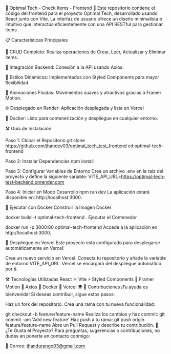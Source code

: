 🌟 Optimal Tech - Check Items - Frontend 🌟
Este repositorio contiene el código del frontend para el proyecto Optimal Tech, desarrollado usando React junto con Vite. La interfaz de usuario ofrece un diseño minimalista e intuitivo que interactúa eficientemente con una API RESTful para gestionar items.

📋 Características Principales

🚀 CRUD Completo: Realiza operaciones de Crear, Leer, Actualizar y Eliminar items.

🔗 Integración Backend: Conexión a la API usando Axios.

🎨 Estilos Dinámicos: Implementados con Styled Components para mayor flexibilidad.

💫 Animaciones Fluidas: Movimientos suaves y atractivos gracias a Framer Motion.

🌐 Desplegado en Render: Aplicación desplegada y lista en Vercel

🐳 Docker: Listo para contenerización y despliegue en cualquier entorno.

🛠️ Guía de Instalación

Paso 1: Clonar el Repositorio
git clone https://github.com/jhandev03/optimal_tech_test_frontend
cd optimal-tech-frontend

Paso 2: Instalar Dependencias
npm install

Paso 3: Configurar Variables de Entorno
Crea un archivo .env en la raíz del proyecto y define la siguiente variable:
VITE_API_URL=https://optimal-tech-test-backend.onrender.com

Paso 4: Iniciar en Modo Desarrollo
npm run dev
La aplicación estará disponible en: http://localhost:3000.

🐋 Ejecutar con Docker
Construir la Imagen Docker

docker build -t optimal-tech-frontend .
Ejecutar el Contenedor

docker run -p 3000:80 optimal-tech-frontend
Accede a la aplicación en http://localhost:3000.

🚀 Despliegue en Vercel
Este proyecto está configurado para desplegarse automáticamente en Vercel:

Crea un nuevo servicio en Vercel.
Conecta tu repositorio y añade la variable de entorno VITE_API_URL.
Vercel se encargará del despliegue automático por ti.


🛠️ Tecnologías Utilizadas
React ⚛️
Vite ⚡
Styled Components 💅
Framer Motion 🎥
Axios 🔗
Docker 🐳
Vercel 🌍
🤝 Contribuciones
¡Tu ayuda es bienvenida! Si deseas contribuir, sigue estos pasos:

Haz un fork del repositorio.
Crea una rama con tu nueva funcionalidad:

git checkout -b feature/feature-name
Realiza los cambios y haz commit:
git commit -am 'Add new feature'
Haz push a tu rama:
git push origin feature/feature-name
Abre un Pull Request y describe tu contribución.
💖 ¿Te Gusta el Proyecto?
Para preguntas, sugerencias o contribuciones, no dudes en ponerte en contacto conmigo:

📧 Correo: jhandurango03@gmail.com

